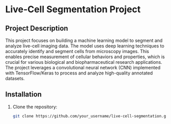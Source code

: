# Live-Cell Segmentation Project

## Project Description
This project focuses on building a machine learning model to segment and analyze live-cell imaging data. The model uses deep learning techniques to accurately identify and segment cells from microscopy images. This enables precise measurement of cellular behaviors and properties, which is crucial for various biological and biopharmaceutical research applications. The project leverages a convolutional neural network (CNN) implemented with TensorFlow/Keras to process and analyze high-quality annotated datasets.

## Installation
1. Clone the repository:
   ```bash
   git clone https://github.com/your_username/live-cell-segmentation.git
